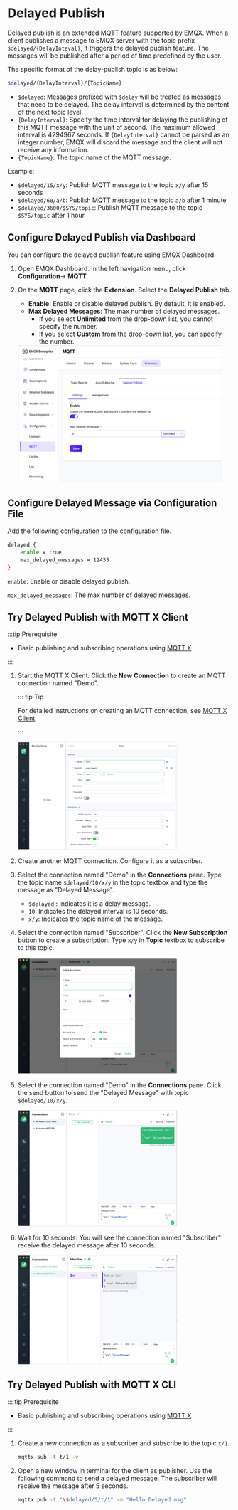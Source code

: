 # Delayed Publish

Delayed publish is an extended MQTT feature supported by EMQX. When a client publishes a message to EMQX server with the topic prefix `$delayed/{DelayInteval}`, it triggers the delayed publish feature. The messages will be published after a period of time predefined by the user. 

The specific format of the delay-publish topic is as below:

```bash
$delayed/{DelayInterval}/{TopicName}
```

- `$delayed`: Messages prefixed with `$delay` will be treated as messages that need to be delayed. The delay interval is determined by the content of the next topic level.
- `{DelayInterval}`: Specify the time interval for delaying the publishing of this MQTT message with the unit of second. The maximum allowed interval is 4294967 seconds. If `{DelayInterval}` cannot be parsed as an integer number, EMQX will discard the message and the client will not receive any information.
- `{TopicName}`: The topic name of the MQTT message.

Example:

- `$delayed/15/x/y`: Publish MQTT message to the topic `x/y` after 15 seconds
- `$delayed/60/a/b`: Publish MQTT message to the topic `a/b` after 1 minute
- `$delayed/3600/$SYS/topic`: Publish MQTT message to the topic  `$SYS/topic` after 1 hour

## Configure Delayed Publish via Dashboard

You can configure the delayed publish feature using EMQX Dashboard.

1. Open EMQX Dashboard. In the left navigation menu, click **Configuration**-> **MQTT**. 

2. On the **MQTT** page, click the **Extension**. Select the **Delayed Publish** tab.

   - **Enable**: Enable or disable delayed publish. By default, it is enabled.
   - **Max Delayed Messages**: The max number of delayed messages. 
     - If you select **Unlimited** from the drop-down list, you cannot specify the number.
     - If you select **Custom** from the drop-down list, you can specify the number.

   <img src="./assets/configure-delayed-publish-dashboard.png" alt="configure-delayed-publish-dashboard" style="zoom:45%;" />

## Configure Delayed Message via Configuration File

Add the following configuration to the configuration file.

```bash
delayed {
    enable = true
    max_delayed_messages = 12435
}
```

`enable`: Enable or disable delayed publish.

`max_delayed_messages`: The max number of delayed messages.

## Try Delayed Publish with MQTT X Client

:::tip Prerequisite

- Basic publishing and subscribing operations using [MQTT X](./publish-and-subscribe.md/#mqtt-x) 

:::

1. Start the MQTT X Client. Click the **New Connection** to create an MQTT connection named "Demo".

   ::: tip Tip

   For detailed instructions on creating an MQTT connection, see [MQTT X Client](./publish-and-subscribe.md/#mqtt-x-client).

   :::

   <img src="./assets/New-connection-fill-parameters.png" alt="New-connection-fill-parameters" style="zoom:35%;" />

2. Create another MQTT connection. Configure it as a subscriber. 

3. Select the connection named "Demo" in the **Connections** pane. Type the topic name `$delayed/10/x/y` in the topic textbox and type the message as "Delayed Message". 

   - `$delayed` : Indicates it is a delay message.
   - `10`: Indicates the delayed interval is 10 seconds.
   - `x/y`: Indicates the topic name of the message.

4. Select the connection named "Subscriber". Click the **New Subscription** button to create a subscription.  Type `x/y` in **Topic** textbox to subscribe to this topic.

   <img src="./assets/subscribe-delayed-message.png" alt="subscribe-delayed-message" style="zoom:35%;" />

5. Select the connection named "Demo" in the **Connections** pane. Click the send button to send the "Delayed Message" with topic `$delayed/10/x/y`.

   <img src="./assets/publish-delayed-message.png" alt="publish-delayed-message" style="zoom:35%;" />

6. Wait for 10 seconds. You will see the connection named "Subscriber" receive the delayed message after 10 seconds.

   <img src="./assets/receive-delayed-message.png" alt="receive-delayed-message" style="zoom:35%;" />

## Try Delayed Publish with MQTT X CLI

::: tip Prerequisite

- Basic publishing and subscribing operations using [MQTT X](./publish-and-subscribe.md/#mqtt-x) 

:::

1. Create a new connection as a subscriber and subscribe to the topic `t/1`.

   ```bash
   mqttx sub -t t/1 -v
   ```

2. Open a new window in terminal for the client as publisher. Use the following command to send a delayed message. The subscriber will receive the message after 5 seconds.

   ```bash
   mqttx pub -t "\$delayed/5/t/1" -m "Hello Delayed msg"
   ```

   

